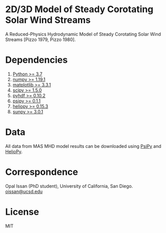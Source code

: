 # 2D/3D Model of Steady Corotating Solar Wind Streams
A Reduced-Physics Hydrodynamic Model of Steady Corotating Solar Wind Streams  [Pizzo 1979, Pizzo 1980].


# Dependencies
1. [Python >= 3.7](https://www.python.org/downloads/)
2. [numpy >= 1.19.1](https://numpy.org/install/)
3. [matplotlib >= 3.3.1](https://matplotlib.org/users/installing.html)
4. [scipy >= 1.5.0](https://www.scipy.org/install.html)
5. [pyhdf >= 0.10.2](https://pypi.org/project/pyhdf/)
6. [psipy >= 0.1.1](https://psipy.readthedocs.io/en/stable/guide/installing.html)
7. [heliopy >= 0.15.3](https://docs.heliopy.org/en/stable/index.html)
8. [sunpy >= 3.0.1](https://docs.sunpy.org/en/stable/)


# Data 
All data from MAS MHD model results can be downloaded using [PsiPy](https://psipy.readthedocs.io/en/stable/auto_examples/sampling/plot_in_situ_comparison.html#sphx-glr-auto-examples-sampling-plot-in-situ-comparison-py) and [HelioPy](https://docs.heliopy.org/en/stable/index.html). 

# Correspondence
Opal Issan (PhD student), University of California, San Diego. oissan@ucsd.edu

# License
MIT
